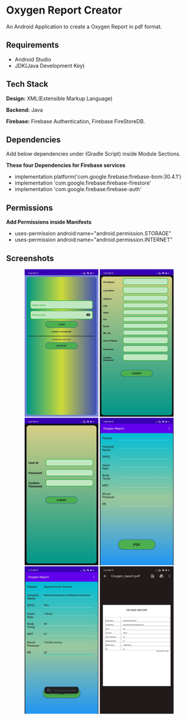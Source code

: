 # Oxygen Report Creator

An Android Application to create a Oxygen Report in pdf format.

## Requirements
- Android Studio
- JDK(Java Development Key)

## Tech Stack

**Design:** XML(Extensible Markup Language)

**Backend:** Java

**Firebase:** Firebase Authentication, Firebase FireStoreDB.

## Dependencies
Add below dependencies under (Gradle Script) inside Module Sections.

**These four Dependencies for Firebase services**
- implementation platform('com.google.firebase:firebase-bom:30.4.1')
-  implementation 'com.google.firebase:firebase-firestore'
- implementation 'com.google.firebase:firebase-auth'

## Permissions

**Add Permissions inside Manifests**

- uses-permission android:name="android.permission.STORAGE"
- uses-permission android:name="android.permission.INTERNET"

## Screenshots
<p align="center">
    <img src="https://github.com/prog-cy/OxygenReportCreatorApp/blob/master/screen1.jpeg" width = "200" height = "400" 
    margin = "30">
    <img src="https://github.com/prog-cy/OxygenReportCreatorApp/blob/master/screen2.jpeg" width = "200" height = "400"
    margin = "30">
    <img src="https://github.com/prog-cy/OxygenReportCreatorApp/blob/master/screen3.jpeg" width = "200" height = "400"
    margin = "30">    
    <img src="https://github.com/prog-cy/OxygenReportCreatorApp/blob/master/screen4.jpeg" width = "200" height = "400"
    margin = "30">    
    <img src="https://github.com/prog-cy/OxygenReportCreatorApp/blob/master/screen5.jpeg" width = "200" height = "400"
    margin = "30">    
    <img src="https://github.com/prog-cy/OxygenReportCreatorApp/blob/master/screen6.jpeg" width = "200" height = "400"
    margin = "30"> 
</p>